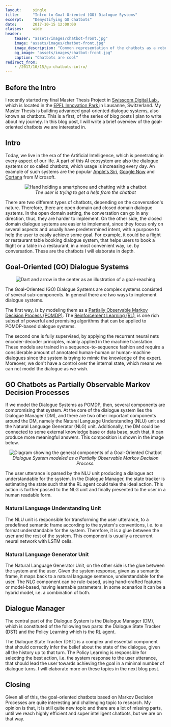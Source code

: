 ```yaml
---
layout:     single
title:      "Intro to Goal-Oriented (GO) Dialogue Systems"
excerpt:    "Demystifying GO Chatbots"
date:       2017-10-15 12:00:00
classes:    wide
header:
    teaser: "assets/images/chatbot-front.jpg"
    image: "assets/images/chatbot-front.jpg"
    image_description: "Common representation of the chatbots as a robot"
    og_image: "assets/images/chatbot-front.jpg"
    caption: "Chatbots are cool"
redirect_from:
    - /2017/10/15/go-chatbots-intro/
---
```


<h2> Before the Intro </h2>
<p>I recently started my final Master Thesis Project in
<a href="https://www.swisscom.ch/en/business/enterprise/news/digital-lab.html" target="_blank"> Swisscom Digital Lab </a>,
which is located in the <a href="https://epfl-innovationpark.ch" target="_blank"> EPFL Innovation Park </a> in Lausanne,
Switzerland. My Master Thesis is building advanced goal-oriented dialogue systems, also known as chatbots.
This is a first, of the series of blog posts I plan to write about my journey. In this blog post, I will write a brief
overview of the goal-oriented chatbots we are interested in.</p>


<h2> Intro </h2>


<p>Today, we live in the era of the Artificial Intelligence, which is penetrating in every aspect of our life.
A part of this AI ecosystem are also the dialogue systems or so called chatbots, which usage is increasing every day.
An example of such systems are the popular <a href="https://www.apple.com/ios/siri/" target="_blank">Apple's Siri</a>,
<a href="https://en.wikipedia.org/wiki/Google_Now" target="_blank">Google Now</a> and
<a href="https://www.microsoft.com/en-us/windows/cortana" target="_blank">Cortana</a> from Microsoft. </p>


<center>
<img data-src="{{ site.url }}{{ site.baseurl }}/assets/images/what-are-chatbots.jpg" class="lazyload" alt="Hand holding a smartphone and chatting with a chatbot">
<br/>
<span class="caption text-muted"><i>The user is trying to get a help from the chatbot</i></span>
</center>

<p>There are two different types of chatbots, depending on the conversation's nature. Therefore, there are
open domain and closed domain dialogue systems. In the open domain setting, the conversation can go in any
direction, thus, they are harder to implement. On the other side, the closed domain dialogue systems are
easier to implement, since they focus only on several aspects and usually have predetermined intent,
with a purpose to help the user to easily achieve some goal. For example, it could be a flight or restaurant
table booking dialogue system, that helps users to book a flight or a table in a restaurant,
in a most convenient way, i.e. by conversation. These are the chatbots I will elaborate in depth.</p>


<h2> Goal-Oriented (GO) Dialogue Systems </h2>

<center>
<img data-src="{{ site.url }}{{ site.baseurl }}/assets/images/goal-achieving.png" class="lazyload" alt="Dart and arrow in the center as an illustration of a goal-reaching" align="middle">
</center>

<p>The Goal-Oriented (GO) Dialogue Systems are complex systems consisted of several sub-components.
In general there are two ways to implement dialogue systems.</p>

<p>The first way, is by modeling them as a
<a href="https://en.wikipedia.org/wiki/Partially_observable_Markov_decision_process" target="_blank">Partially
Observable Markov Decision Process (POMDP)</a>. The <a href="https://en.wikipedia.org/wiki/Reinforcement_learning" target="_blank">Reinforcement Learning (RL)</a>,
is one rich subset of powerful and promising algorithms that can be applied to POMDP-based dialogue systems.</p>

<p>The second one is fully supervised, by applying the recurrent neural nets encoder-decoder principles,
mainly applied in the machine translation. These models are trained in a sequence-to-sequence fashion
and require a considerable amount of annotated human-human or human-machine dialogues since the system is
trying to mimic the knowledge of the expert. Moreover, we don't have a control over the internal state,
which means we can not model the dialogue as we wish.</p>


<h2> GO Chatbots as Partially Observable Markov Decision Processes </h2>

<p>If we model the Dialogue Systems as POMDP, then, several components are compromising that system.
At the core of the dialogue system lies the Dialogue Manager (DM), and there are two other important
components around the DM, namely the Natural Language Understanding (NLU) unit and the Natural Language
Generator (NLG) unit. Additionally, the DM could be connected to some external knowledge base or data base,
such that, it can produce more meaningful answers. This composition is shown in the image below. </p>

<center>
<img data-src="{{ site.url }}{{ site.baseurl }}/assets/images/Dialogue_System.png" class="lazyload" alt="Diagram showing the general components of a Goal-Oriented Chatbot">
<span class="caption text-muted"><i>Dialogue System modeled as a Partially Observable Markov Decision Process.</i></span>
</center>

The user utterance is parsed by the NLU unit producing a dialogue act understandable for the system.
In the Dialogue Manager, the state tracker is estimating the state such that the RL agent could take the
ideal action. This action is further passed to the NLG unit and finally presented to the user in a human
readable form.


<h3> Natural Language Understanding Unit </h3>

<p>The NLU unit is responsible for transforming the user utterance, to a predefined semantic frame according
to the system's conventions, i.e. to a format understandable for the system. Therefore, it is a glue between
the user and the rest of the system. This component is usually a recurrent neural network with LSTM cells.</p>

<h3> Natural Language Generator Unit </h3>

<p>The Natural Language Generator Unit, on the other side is the glue between the system and the user.
Given the system response, given as a semantic frame, it maps back to a natural language sentence,
understandable for the user. The NLG component can be rule-based, using hand-crafted features or model-based,
having learnable parameters. In some scenarios it can be a hybrid model, i.e. a combination of both. </p>


<h2> Dialogue Manager </h2>

<p>The central part of the Dialogue System is the Dialogue Manager (DM), which is constituted of the following
two parts: the Dialogue State Tracker (DST) and the Policy Learning which is the RL agent.</p>

<p>The Dialogue State Tracker (DST) is a complex and essential component that should correctly infer the belief
about the state of the dialogue, given all the history up to that turn. The Policy Learning is responsible for
selecting the best action, i.e. the system response to the user utterance, that should lead the user towards
achieving the goal in a minimal number of dialogue turns. I will elaborate more on these topics in the next
blog post.</p>


<h2> Closing </h2>

<p>Given all of this, the goal-oriented chatbots based on Markov Decision Processes are quite interesting
and challenging topic to research. My opinion is that, it is still quite new topic and there are a lot of
missing parts, until we reach highly efficient and super intelligent chatbots, but we are on that way.</p>